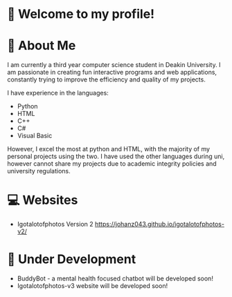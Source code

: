 # 👋 Welcome to my profile!


# 🔭 About Me
I am currently a third year computer science student in Deakin University. I am passionate in creating fun interactive programs and web applications, constantly trying to improve the efficiency and quality of my projects.

I have experience in the languages:
- Python
- HTML
- C++
- C#
- Visual Basic

However, I excel the most at python and HTML, with the majority of my personal projects using the two. I have used the other languages during uni, however cannot share my projects due to academic integrity policies and university regulations.


# 💻 Websites
- Igotalotofphotos Version 2
https://johanz043.github.io/igotalotofphotos-v2/


# 🎁 Under Development
- BuddyBot - a mental health focused chatbot will be developed soon!
- Igotalotofphotos-v3 website will be developed soon!
